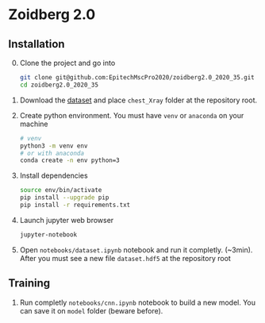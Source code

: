 # Zoidberg 2.0

## Installation

0) Clone the project and go into
    ```bash
    git clone git@github.com:EpitechMscPro2020/zoidberg2.0_2020_35.git
    cd zoidberg2.0_2020_35
    ```

1) Download the [dataset](https://epitechfr.sharepoint.com/sites/TDEV810/Documents%20partages/Forms/AllItems.aspx?csf=1&e=3ghePT&cid=c2cf4bd0%2D820c%2D420b%2Db5d0%2Dce4747b70428&RootFolder=%2Fsites%2FTDEV810%2FDocuments%20partages%2Fdatasets&FolderCTID=0x0120001264F80C4FAD404A92DAFE76550B2DFC) and place `chest_Xray` folder at the repository root.

2) Create python environment. You must have `venv` or `anaconda` on your machine
    ```bash
    # venv
    python3 -m venv env
    # or with anaconda
    conda create -n env python=3
    ````
3) Install dependencies
    ```bash
    source env/bin/activate
    pip install --upgrade pip
    pip install -r requirements.txt
    ```
3) Launch jupyter web browser
    ```bash
    jupyter-notebook
    ```
4) Open `notebooks/dataset.ipynb` notebook and run it completly. (~3min). After you must see a new file `dataset.hdf5` at the repository root

## Training

1) Run completly `notebooks/cnn.ipynb` notebook to build a new model. You can save it on `model` folder (beware before).
